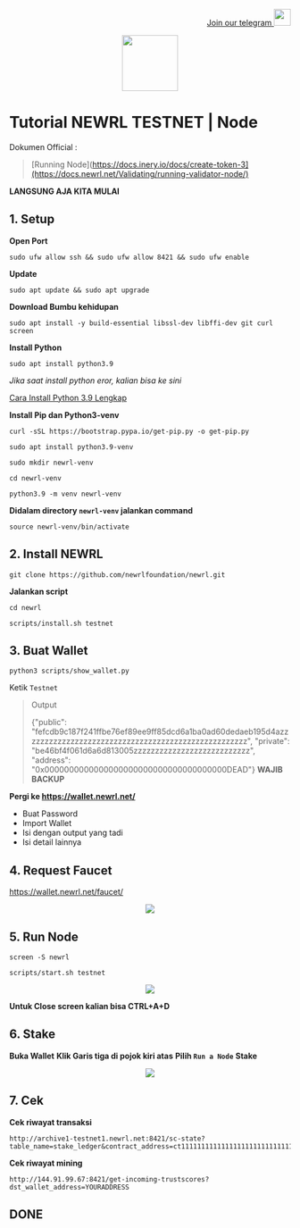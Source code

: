 <p style="font-size:14px" align="right">
<a href="https://t.me/PemulungAirdropID" target="_blank">Join our telegram <img src="https://user-images.githubusercontent.com/72949170/194228482-0f875615-e155-4b12-8716-8111addd6cba.jpg" width="30"/></a>
</p>

<p align="center">
  <img height="100" height="auto" src="https://user-images.githubusercontent.com/72949170/194707517-88db6e76-1ccb-4021-bdce-493395f13dd9.png">
</p>

# Tutorial NEWRL TESTNET | Node


Dokumen Official :
> [Running Node](https://docs.inery.io/docs/create-token-3](https://docs.newrl.net/Validating/running-validator-node/)

**LANGSUNG AJA KITA MULAI**

## 1. Setup 
**Open Port**
```
sudo ufw allow ssh && sudo ufw allow 8421 && sudo ufw enable
```
**Update**
```
sudo apt update && sudo apt upgrade
```
**Download Bumbu kehidupan**
```
sudo apt install -y build-essential libssl-dev libffi-dev git curl screen
```
**Install Python**
```
sudo apt install python3.9
```
*Jika saat install python eror, kalian bisa ke sini*
<p>
<a href="https://github.com/muhamad-ramadhani/newrl/blob/main/install_python.md" target="_blank">Cara Install Python 3.9 Lengkap</a>
</p>

**Install Pip dan Python3-venv**

```
curl -sSL https://bootstrap.pypa.io/get-pip.py -o get-pip.py
```

```
sudo apt install python3.9-venv
```

```
sudo mkdir newrl-venv
```

```
cd newrl-venv
```

```
python3.9 -m venv newrl-venv
```

**Didalam directory ```newrl-venv``` jalankan command**
```
source newrl-venv/bin/activate
```

## 2. Install NEWRL
```
git clone https://github.com/newrlfoundation/newrl.git
```

**Jalankan script**
```
cd newrl
```

```
scripts/install.sh testnet
```

## 3. Buat Wallet
```
python3 scripts/show_wallet.py
```
Ketik  ```Testnet```
> Output
> 
> {"public": "fefcdb9c187f241ffbe76ef89ee9ff85dcd6a1ba0ad60dedaeb195d4azzzzzzzzzzzzzzzzzzzzzzzzzzzzzzzzzzzzzzzzzzzzzzzzzzzz", "private": "be46bf4f061d6a6d813005zzzzzzzzzzzzzzzzzzzzzzzzzzz", "address": "0x0000000000000000000000000000000000000DEAD"}
**WAJIB BACKUP**

**Pergi ke https://wallet.newrl.net/**
- Buat Password
- Import Wallet
- Isi dengan output yang tadi
- Isi detail lainnya

## 4. Request Faucet
https://wallet.newrl.net/faucet/


<p align="center">
  <img height="auto" height="auto" src="https://user-images.githubusercontent.com/72949170/194708435-d5ed5bf7-c501-4ac5-83bd-83de0f61a229.png">
</p>


## 5. Run Node
```
screen -S newrl
```

```
scripts/start.sh testnet
```

<p align="center">
  <img height="auto" height="auto" src="https://user-images.githubusercontent.com/72949170/194708533-cf7c2779-760d-43f8-ab2c-f0be44ac5f28.png">
</p>

**Untuk Close screen kalian bisa CTRL+A+D**

## 6. Stake
**Buka Wallet**
**Klik Garis tiga di pojok kiri atas**
**Pilih ``Run a Node``**
**Stake**

<p align="center">
  <img height="auto" height="auto" src="https://user-images.githubusercontent.com/72949170/194708681-db9c26ca-1a41-44be-b08b-87e8259adcff.png">
</p>

## 7. Cek
**Cek riwayat transaksi**
```
http://archive1-testnet1.newrl.net:8421/sc-state?table_name=stake_ledger&contract_address=ct1111111111111111111111111111111111111115&unique_column=wallet_address&unique_value=YOURADDRESS
```
**Cek riwayat mining**
```
http://144.91.99.67:8421/get-incoming-trustscores?dst_wallet_address=YOURADDRESS
```

## DONE
